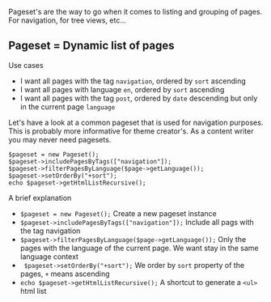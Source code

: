 Pageset's are the way to go when it comes to listing and grouping of pages. For navigation, for tree views, etc...

## Pageset = Dynamic list of pages

Use cases

* I want all pages with the tag `navigation`, ordered by `sort` ascending
* I want all pages with language `en`, ordered by `sort` ascending
* I want all pages with the tag `post`, ordered by `date` descending but only in the current page `language`

Let's have a look at a common pageset that is used for navigation purposes. This is probably more informative for theme creator's. As a content writer you may never need pagesets.

    $pageset = new Pageset();
    $pageset->includePagesByTags(["navigation"]);
    $pageset->filterPagesByLanguage($page->getLanguage());
    $pageset->setOrderBy("+sort");
    echo $pageset->getHtmlListRecursive();
    
A brief explanation

* `$pageset = new Pageset();` Create a new pageset instance
* `$pageset->includePagesByTags(["navigation"]);` Include all pags with the tag navigation
* `$pageset->filterPagesByLanguage($page->getLanguage());` Only the pages with the language of the current page. We want stay in the same language context
* ` $pageset->setOrderBy("+sort");` We order by `sort` property of the pages, `+` means ascending 
* `echo $pageset->getHtmlListRecursive();` A shortcut to generate a `<ul>` html list